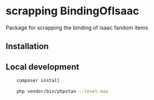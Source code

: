 # scrapping BindingOfIsaac
Package for scrapping the binding of isaac fandom items

## Installation


## Local development
```bash
    composer install
```

```bash
    php vendor/bin/phpstan --level-max
```